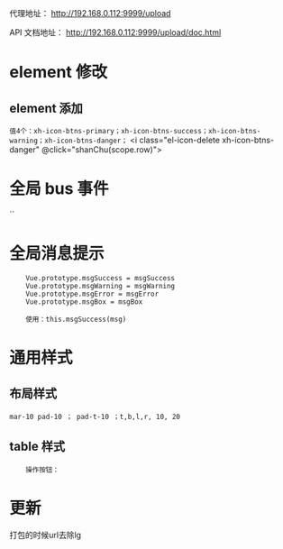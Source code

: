 <!--
 * @Author: your name
 * @Date: 2021-01-20 14:18:06
 * @LastEditTime: 2021-03-16 14:03:47
 * @LastEditors: Please set LastEditors
 * @Description: In User Settings Edit
 * @FilePath: \clibrain-data-quality-v2.5\README.md
-->

代理地址：
http://192.168.0.112:9999/upload

API 文档地址：
http://192.168.0.112:9999/upload/doc.html

# element 修改

## element 添加

`值4个：xh-icon-btns-primary；xh-icon-btns-success；xh-icon-btns-warning；xh-icon-btns-danger；`
<i class="el-icon-delete xh-icon-btns-danger" @click="shanChu(scope.row)"></i>

# 全局 bus 事件

``

# 全局消息提示

```
    Vue.prototype.msgSuccess = msgSuccess
    Vue.prototype.msgWarning = msgWarning
    Vue.prototype.msgError = msgError
    Vue.prototype.msgBox = msgBox

    使用：this.msgSuccess(msg)
```

# 通用样式

## 布局样式

```
mar-10 pad-10 ； pad-t-10 ；t,b,l,r, 10, 20
```

## table 样式

```
    操作按钮：
```

# 更新

打包的时候url去除lg
<!-- adduser组件添加修改参数 -->
